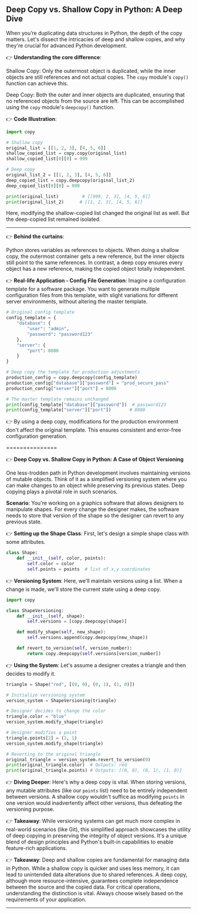 ## Deep Copy vs. Shallow Copy in Python: A Deep Dive

When you’re duplicating data structures in Python, the depth of the copy matters. Let's dissect the intricacies of deep and shallow copies, and why they're crucial for advanced Python development.

👉 **Understanding the core difference**:

Shallow Copy: Only the outermost object is duplicated, while the inner objects are still references and not actual copies. The `copy` module's `copy()` function can achieve this.

Deep Copy: Both the outer and inner objects are duplicated, ensuring that no referenced objects from the source are left. This can be accomplished using the `copy` module's `deepcopy()` function.

👉 **Code Illustration**:

```python
import copy

# Shallow copy
original_list = [[1, 2, 3], [4, 5, 6]]
shallow_copied_list = copy.copy(original_list)
shallow_copied_list[0][0] = 999

# Deep copy
original_list_2 = [[1, 2, 3], [4, 5, 6]]
deep_copied_list = copy.deepcopy(original_list_2)
deep_copied_list[0][0] = 999

print(original_list)         # [[999, 2, 3], [4, 5, 6]]
print(original_list_2)      # [[1, 2, 3], [4, 5, 6]]
```

 Here, modifying the shallow-copied list changed the original list as well. But the deep-copied list remained isolated.

---------------

👉 **Behind the curtains**:

Python stores variables as references to objects. When doing a shallow copy, the outermost container gets a new reference, but the inner objects still point to the same references. In contrast, a deep copy ensures every object has a new reference, making the copied object totally independent.

👉 **Real-life Application - Config File Generation**:
Imagine a configuration template for a software package. You want to generate multiple configuration files from this template, with slight variations for different server environments, without altering the master template.

```python
# Original config template
config_template = {
    "database": {
        "user": "admin",
        "password": "password123"
    },
    "server": {
        "port": 8080
    }
}

# Deep copy the template for production adjustments
production_config = copy.deepcopy(config_template)
production_config["database"]["password"] = "prod_secure_pass"
production_config["server"]["port"] = 8000

# The master template remains unchanged
print(config_template["database"]["password"])  # password123
print(config_template["server"]["port"])       # 8080
```

👉 By using a deep copy, modifications for the production environment don't affect the original template. This ensures consistent and error-free configuration generation.


===============

👉 **Deep Copy vs. Shallow Copy in Python: A Case of Object Versioning**

One less-trodden path in Python development involves maintaining versions of mutable objects. Think of it as a simplified versioning system where you can make changes to an object while preserving its previous states. Deep copying plays a pivotal role in such scenarios.

**Scenario**: You're working on a graphics software that allows designers to manipulate shapes. For every change the designer makes, the software needs to store that version of the shape so the designer can revert to any previous state.

👉 **Setting up the Shape Class**:
First, let's design a simple shape class with some attributes.
```python
class Shape:
    def __init__(self, color, points):
        self.color = color
        self.points = points  # list of x,y coordinates
```

👉 **Versioning System**:
Here, we'll maintain versions using a list. When a change is made, we'll store the current state using a deep copy.
```python
import copy

class ShapeVersioning:
    def __init__(self, shape):
        self.versions = [copy.deepcopy(shape)]

    def modify_shape(self, new_shape):
        self.versions.append(copy.deepcopy(new_shape))

    def revert_to_version(self, version_number):
        return copy.deepcopy(self.versions[version_number])
```

👉 **Using the System**:
Let's assume a designer creates a triangle and then decides to modify it.
```python
triangle = Shape("red", [(0, 0), (0, 1), (1, 0)])

# Initialize versioning system
version_system = ShapeVersioning(triangle)

# Designer decides to change the color
triangle.color = "blue"
version_system.modify_shape(triangle)

# Designer modifies a point
triangle.points[2] = (1, 1)
version_system.modify_shape(triangle)

# Reverting to the original triangle
original_triangle = version_system.revert_to_version(0)
print(original_triangle.color)  # Outputs: red
print(original_triangle.points) # Outputs: [(0, 0), (0, 1), (1, 0)]
```

👉 **Diving Deeper**:
Here's why a deep copy is vital. When storing versions, any mutable attributes (like our `points` list) need to be entirely independent between versions. A shallow copy wouldn't suffice as modifying `points` in one version would inadvertently affect other versions, thus defeating the versioning purpose.

👉 **Takeaway**:
While versioning systems can get much more complex in real-world scenarios (like Git), this simplified approach showcases the utility of deep copying in preserving the integrity of object versions. It's a unique blend of design principles and Python's built-in capabilities to enable feature-rich applications.

👉 **Takeaway**:
Deep and shallow copies are fundamental for managing data in Python. While a shallow copy is quicker and uses less memory, it can lead to unintended data alterations due to shared references. A deep copy, although more resource-intensive, guarantees complete independence between the source and the copied data. For critical operations, understanding the distinction is vital. Always choose wisely based on the requirements of your application.


------------------


